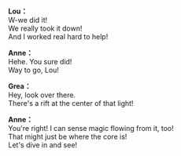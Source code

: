 # 

  
**Lou：**  
W-we did it!  
We really took it down!  
And I worked real hard to help!  
  
**Anne：**  
Hehe. You sure did!  
Way to go, Lou!  
  
**Grea：**  
Hey, look over there.  
There's a rift at the center of that light!  
  
**Anne：**  
You're right! I can sense magic flowing from it, too!  
That might just be where the core is!  
Let's dive in and see!  
